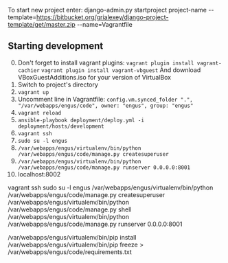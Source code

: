 To start new project enter:
django-admin.py startproject project-name --template=https://bitbucket.org/grialexey/django-project-template/get/master.zip --name=Vagrantfile


Starting development
--------------------
0. Don't forget to install vagrant plugins:
   `vagrant plugin install vagrant-cachier`
   `vagrant plugin install vagrant-vbguest`
   And download VBoxGuestAdditions.iso for your version of VirtualBox
1. Switch to project's directory
2. `vagrant up`
3. Uncomment line in Vagrantfile: 
   `config.vm.synced_folder ".", "/var/webapps/engus/code", owner: "engus", group: "engus"`
4. `vagrant reload`
3. `ansible-playbook deployment/deploy.yml -i deployment/hosts/development`
4. `vagrant ssh`
5. `sudo su -l engus`
5. `/var/webapps/engus/virtualenv/bin/python /var/webapps/engus/code/manage.py createsuperuser`
6. `/var/webapps/engus/virtualenv/bin/python /var/webapps/engus/code/manage.py runserver 0.0.0.0:8001`
7. localhost:8002

vagrant ssh
sudo su -l engus
/var/webapps/engus/virtualenv/bin/python /var/webapps/engus/code/manage.py createsuperuser
/var/webapps/engus/virtualenv/bin/python /var/webapps/engus/code/manage.py shell
/var/webapps/engus/virtualenv/bin/python /var/webapps/engus/code/manage.py runserver 0.0.0.0:8001

/var/webapps/engus/virtualenv/bin/pip install <package>
/var/webapps/engus/virtualenv/bin/pip freeze > /var/webapps/engus/code/requirements.txt